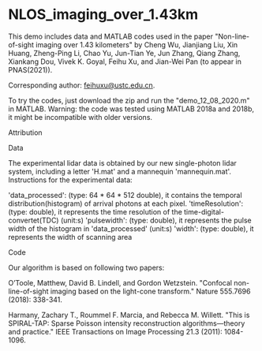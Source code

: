 # NLOS_imaging_over_1.43km

This demo includes data and MATLAB codes used in the paper "Non-line-of-sight imaging over 1.43 kilometers" by Cheng Wu, Jianjiang Liu, Xin Huang, Zheng-Ping Li, Chao Yu, Jun-Tian Ye, Jun Zhang, Qiang Zhang, Xiankang Dou, Vivek K. Goyal, Feihu Xu, and Jian-Wei Pan (to appear in PNAS(2021)).

Corresponding author: feihuxu@ustc.edu.cn.

To try the codes, just download the zip and run the "demo_12_08_2020.m" in MATLAB. Warning: the code was tested using MATLAB 2018a and 2018b, it might be incompatible with older versions.

Attribution

Data

The experimental lidar data is obtained by our new single-photon lidar system, including a letter 'H.mat' and a mannequin 'mannequin.mat'.
Instructions for the experimental data:

'data_processed': (type: 64 * 64 * 512 double), it contains the temporal distribution(histogram) of arrival photons at each pixel.
'timeResolution': (type: double), it represents the time resolution of the time-digital-convertet(TDC) (unit:s)
'pulsewidth': (type: double), it represents the pulse width of the histogram in 'data_processed' (unit:s)
'width': (type: double), it represents the width of scanning area

Code

Our algorithm is based on following two papers:

O’Toole, Matthew, David B. Lindell, and Gordon Wetzstein. "Confocal non-line-of-sight imaging based on the light-cone transform." Nature 555.7696 (2018): 338-341.

Harmany, Zachary T., Roummel F. Marcia, and Rebecca M. Willett. "This is SPIRAL-TAP: Sparse Poisson intensity reconstruction algorithms—theory and practice." IEEE Transactions on Image Processing 21.3 (2011): 1084-1096.
